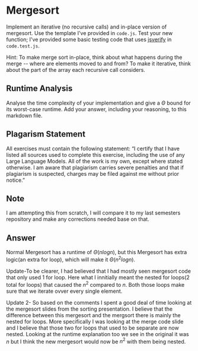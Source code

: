 # Mergesort

Implement an iterative (no recursive calls) and in-place version of mergesort.
Use the template I've provided in `code.js`. Test your new function; I've
provided some basic testing code that uses
[jsverify](https://jsverify.github.io/) in `code.test.js`.

Hint: To make merge sort in-place, think about what happens during the merge --
where are elements moved to and from? To make it iterative, think about the
part of the array each recursive call considers.

## Runtime Analysis

Analyse the time complexity of your implementation and give a $\Theta$ bound for
its worst-case runtime. Add your answer, including your reasoning, to this
markdown file.

## Plagarism Statement

All exercises must contain the following statement:
“I certify that I have listed all sources used to complete this exercise, including the use
of any Large Language Models. All of the work is my own, except where stated
otherwise. I am aware that plagiarism carries severe penalties and that if plagiarism is
suspected, charges may be filed against me without prior notice.”

## Note
I am attempting this from scratch, I will compare it to my last semesters repository and make any corrections needed base on that.

## Answer
Normal Mergesort has a runtime of $\Theta(nlogn)$, but this Mergesort has extra logic(an extra for loop), which will make it $\Theta(n^{2}logn)$.

Update-To be clearer, I had believed that I had mostly seen mergesort code that only used 1 for loop. Here what I innitially meant the nested for loops(2 total for loops) that caused the $n^2$ compared to $n$. Both those loops make sure that we iterate ovver every single element.

Update 2- So based on the comments I spent a good deal of time looking at the mergesort slides from the sorting presentation. I believe that the difference between this mergesort and the mergsort there is mainly the nested for loops. More specifically I was looking at the merge code slide and I believe that those two for loops that used to be separate are now nested. Looking at the runtime explanation too we see in the original it was $n$ but I think the new mergesort would now be $n^2$ with them being nested.
